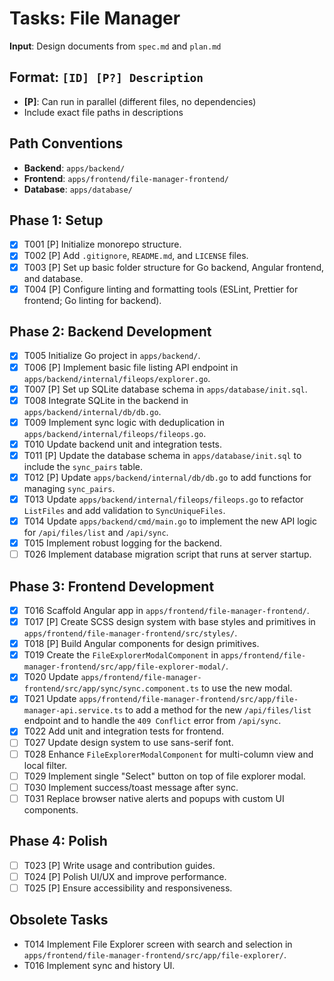 # Tasks: File Manager

**Input**: Design documents from `spec.md` and `plan.md`

## Format: `[ID] [P?] Description`
- **[P]**: Can run in parallel (different files, no dependencies)
- Include exact file paths in descriptions

## Path Conventions
- **Backend**: `apps/backend/`
- **Frontend**: `apps/frontend/file-manager-frontend/`
- **Database**: `apps/database/`

## Phase 1: Setup
- [x] T001 [P] Initialize monorepo structure.
- [x] T002 [P] Add `.gitignore`, `README.md`, and `LICENSE` files.
- [x] T003 [P] Set up basic folder structure for Go backend, Angular frontend, and database.
- [x] T004 [P] Configure linting and formatting tools (ESLint, Prettier for frontend; Go linting for backend).

## Phase 2: Backend Development
- [x] T005 Initialize Go project in `apps/backend/`.
- [x] T006 [P] Implement basic file listing API endpoint in `apps/backend/internal/fileops/explorer.go`.
- [x] T007 [P] Set up SQLite database schema in `apps/database/init.sql`.
- [x] T008 Integrate SQLite in the backend in `apps/backend/internal/db/db.go`.
- [x] T009 Implement sync logic with deduplication in `apps/backend/internal/fileops/fileops.go`.
- [x] T010 Update backend unit and integration tests.
- [x] T011 [P] Update the database schema in `apps/database/init.sql` to include the `sync_pairs` table.
- [x] T012 [P] Update `apps/backend/internal/db/db.go` to add functions for managing `sync_pairs`.
- [x] T013 Update `apps/backend/internal/fileops/fileops.go` to refactor `ListFiles` and add validation to `SyncUniqueFiles`.
- [x] T014 Update `apps/backend/cmd/main.go` to implement the new API logic for `/api/files/list` and `/api/sync`.
- [x] T015 Implement robust logging for the backend.
- [ ] T026 Implement database migration script that runs at server startup.

## Phase 3: Frontend Development
- [x] T016 Scaffold Angular app in `apps/frontend/file-manager-frontend/`.
- [x] T017 [P] Create SCSS design system with base styles and primitives in `apps/frontend/file-manager-frontend/src/styles/`.
- [x] T018 [P] Build Angular components for design primitives.
- [x] T019 Create the `FileExplorerModalComponent` in `apps/frontend/file-manager-frontend/src/app/file-explorer-modal/`.
- [x] T020 Update `apps/frontend/file-manager-frontend/src/app/sync/sync.component.ts` to use the new modal.
- [x] T021 Update `apps/frontend/file-manager-frontend/src/app/file-manager-api.service.ts` to add a method for the new `/api/files/list` endpoint and to handle the `409 Conflict` error from `/api/sync`.
- [x] T022 Add unit and integration tests for frontend.
- [ ] T027 Update design system to use sans-serif font.
- [ ] T028 Enhance `FileExplorerModalComponent` for multi-column view and local filter.
- [ ] T029 Implement single "Select" button on top of file explorer modal.
- [ ] T030 Implement success/toast message after sync.
- [ ] T031 Replace browser native alerts and popups with custom UI components.

## Phase 4: Polish
- [ ] T023 [P] Write usage and contribution guides.
- [ ] T024 [P] Polish UI/UX and improve performance.
- [ ] T025 [P] Ensure accessibility and responsiveness.

## Obsolete Tasks
- T014 Implement File Explorer screen with search and selection in `apps/frontend/file-manager-frontend/src/app/file-explorer/`.
- T016 Implement sync and history UI.
